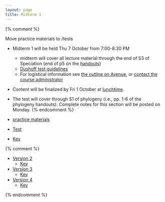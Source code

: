 ```yaml
---
layout: page
title: Midterm 1
---
```


{% comment %} 

Move practice materials to /tests

* Midterm 1 will be held Thu 7 October from 7:00-8:30 PM
	* midterm will cover all lecture material through the end of S3 of Speciation (end of p5 on the [handouts](materials/speciation.handouts.pdf))
	* [Dushoff test guidelines](tests.html)
	* For logistical information see [the outline on Avenue]( https://avenue.cllmcmaster.ca/d2l/le/content/412000/viewContent/3274724/View), or [contact the course administrator](mailto:bio1m03@mcmaster.ca)

* Content will be finalized by Fri 1 October at [lunchtime](lunchtime.html).
* The test will cover through S1 of phylogeny (i.e., pp. 1-6 of the phylogeny handouts). Complete notes for this section will be posted on Monday.
{% endcomment %} 

* [practice materials](practice.html)

* [Test](tests/midterm1.4.test.pdf)
* [Key](tests/midterm1.4.key.pdf)

{% comment %} 
* [Version 2](/tests/midterm1.2.test.pdf)
	* [Key](/tests/midterm1.2.key.pdf)
* [Version 3](/tests/midterm1.3.test.pdf)
	* [Key](/tests/midterm1.3.key.pdf)
* [Version 4](/tests/midterm1.4.test.pdf)
	* [Key](/tests/midterm1.4.key.pdf)

{% endcomment %} 
